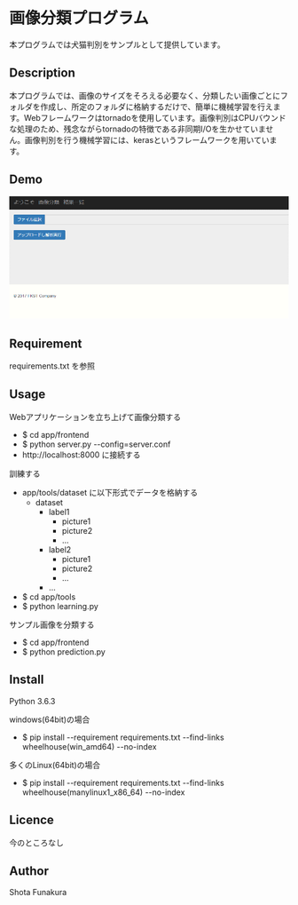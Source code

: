画像分類プログラム
====

本プログラムでは犬猫判別をサンプルとして提供しています。

## Description

本プログラムでは、画像のサイズをそろえる必要なく、分類したい画像ごとにフォルダを作成し、所定のフォルダに格納するだけで、簡単に機械学習を行えます。Webフレームワークはtornadoを使用しています。画像判別はCPUバウンドな処理のため、残念ながらtornadoの特徴である非同期I/Oを生かせていません。画像判別を行う機械学習には、kerasというフレームワークを用いています。

## Demo

![](demo.gif)

## Requirement

requirements.txt を参照

## Usage

Webアプリケーションを立ち上げて画像分類する
* $ cd app/frontend
* $ python server.py --config=server.conf
* http://localhost:8000 に接続する

訓練する
* app/tools/dataset に以下形式でデータを格納する
    - dataset
        + label1
            + picture1
            + picture2
            + ...
        - label2
            + picture1
            + picture2
            + ...
        - ...
* $ cd app/tools
* $ python learning.py

サンプル画像を分類する
* $ cd app/frontend
* $ python prediction.py


## Install

Python 3.6.3

windows(64bit)の場合
* $ pip install --requirement requirements.txt --find-links wheelhouse(win_amd64) --no-index

多くのLinux(64bit)の場合
* $ pip install --requirement requirements.txt --find-links wheelhouse(manylinux1_x86_64) --no-index

## Licence

今のところなし

## Author

Shota Funakura

